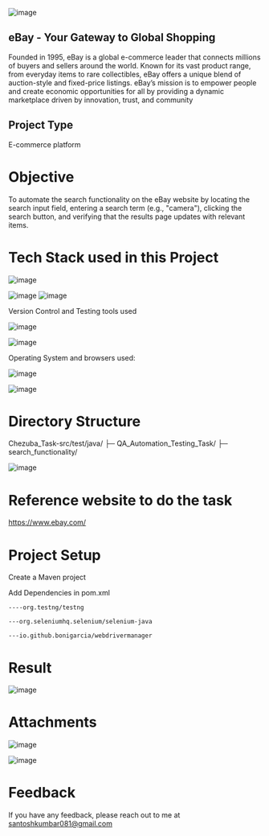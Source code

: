 ![image](https://github.com/user-attachments/assets/d7b09dbd-c922-4304-b898-1ad4854a47be)


## eBay - Your Gateway to Global Shopping

Founded in 1995, eBay is a global e-commerce leader that connects millions of buyers and sellers around the world. Known for its vast product range, from everyday items to rare collectibles, eBay offers a unique blend of auction-style and fixed-price listings. eBay’s mission is to empower people and create economic opportunities for all by providing a dynamic marketplace driven by innovation, trust, and community

## Project Type
E-commerce platform
# Objective
To automate the search functionality on the eBay website by locating the search input field, entering a search term (e.g., "camera"), clicking the search button, and verifying that the results page updates with relevant items.

# Tech Stack used in this Project
![image](https://github.com/user-attachments/assets/e8956e89-e9c1-4ba2-9d63-720a184acc5d)

![image](https://github.com/user-attachments/assets/2c57634f-54ca-4f0e-8406-77c3eb6dacb0)
![image](https://github.com/user-attachments/assets/2824eee6-f961-48eb-ac6a-5d68b2dc3995)

Version Control and Testing tools used

![image](https://github.com/user-attachments/assets/d54d23fa-19c2-4c81-9a8c-82e9f193970d)

![image](https://github.com/user-attachments/assets/869d2885-b831-44ee-8305-b115e0a99f9f)

Operating System and browsers used:

![image](https://github.com/user-attachments/assets/4e7823d3-441a-4049-baab-fe1f3466eb55)

![image](https://github.com/user-attachments/assets/d5755584-7854-4046-8269-41aeead97dde)




# Directory Structure
Chezuba_Task-src/test/java/ ├─ QA_Automation_Testing_Task/ ├─ search_functionality/ 

![image](https://github.com/user-attachments/assets/acfb7dab-52a2-4e5c-8f49-78ad7332936b)


#  Reference website to do the task
https://www.ebay.com/

# Project Setup
Create a Maven project

Add Dependencies in pom.xml

    ----org.testng/testng
    
    ---org.seleniumhq.selenium/selenium-java 
    
    ---io.github.bonigarcia/webdrivermanager

# Result
 ![image](https://github.com/user-attachments/assets/efee044a-5508-4bfe-8e68-147bcb5da510)
   



# Attachments
![image](https://github.com/user-attachments/assets/9fd6efd4-68e7-4b66-9546-7e7224c84ca0)

![image](https://github.com/user-attachments/assets/0f387af6-03b0-404d-bd21-52272a877658)



# Feedback
If you have any feedback, please reach out to me at santoshkumbar081@gmail.com









